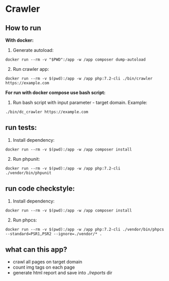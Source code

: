 # Crawler
## How to run
**With docker:**

1. Generate autoload:

``docker run --rm -v "$PWD":/app -w /app composer dump-autoload``

2. Run crawler app:

``docker run --rm -v $(pwd):/app -w /app php:7.2-cli ./bin/crawler https://example.com``

**For run with docker compose use bash script:**

1. Run bash script with input parameter - target domain. Example:

``./bin/dc_crawler https://example.com``

## run tests:

1. Install dependency:

``docker run --rm -v $(pwd):/app -w /app composer install``

2. Run phpunit:

``docker run --rm -v $(pwd):/app -w /app php:7.2-cli ./vendor/bin/phpunit``

## run code checkstyle:

1. Install dependency:

``docker run --rm -v $(pwd):/app -w /app composer install``

2. Run phpcs:

``docker run --rm -v $(pwd):/app -w /app php:7.2-cli ./vendor/bin/phpcs --standard=PSR1,PSR2 --ignore=./vendor/* .``


## what can this app?

* crawl all pages on target domain
* count img tags on each page
* generate html report and save into _./reports_ dir